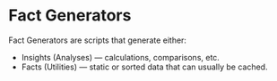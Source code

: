 # Fact Generators 

Fact Generators are scripts that generate either:
- Insights (Analyses) — calculations, comparisons, etc.
- Facts (Utilities) — static or sorted data that can usually be cached.